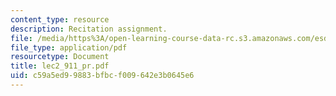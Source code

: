 ```yaml
---
content_type: resource
description: Recitation assignment.
file: /media/https%3A/open-learning-course-data-rc.s3.amazonaws.com/esd-10-introduction-to-technology-and-policy-fall-2006/c59a5ed99883bfbcf009642e3b0645e6_lec2_911_pr.pdf
file_type: application/pdf
resourcetype: Document
title: lec2_911_pr.pdf
uid: c59a5ed9-9883-bfbc-f009-642e3b0645e6
---
```

